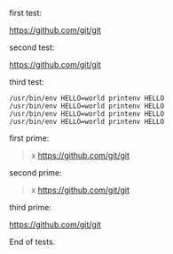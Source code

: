 first test:

>
<https://github.com/git/git>

second test:

>
<https://github.com/git/git>

third test:

>
    /usr/bin/env HELLO=world printenv HELLO
    /usr/bin/env HELLO=world printenv HELLO
    /usr/bin/env HELLO=world printenv HELLO
    /usr/bin/env HELLO=world printenv HELLO

first prime:

> x
<https://github.com/git/git>


second prime:

>
> x
<https://github.com/git/git>


third prime:

>
>
<https://github.com/git/git>


End of tests.
